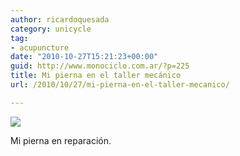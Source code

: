 ```yaml
---
author: ricardoquesada
category: unicycle
tag:
- acupuncture
date: "2010-10-27T15:21:23+00:00"
guid: http://www.monociclo.com.ar/?p=225
title: Mi pierna en el taller mecánico
url: /2010/10/27/mi-pierna-en-el-taller-mecanico/

---
```


![](/images/mi-pierna-en-el-taller-mecanico.jpg)

Mi pierna en reparación.
